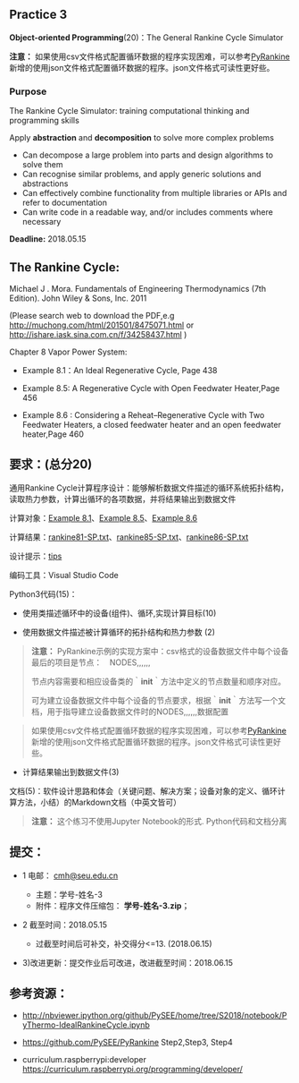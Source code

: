 ## Practice 3

**Object-oriented Programming**(20)：The General Rankine Cycle Simulator 

**注意：** 如果使用csv文件格式配置循环数据的程序实现困难，可以参考[PyRankine](https://github.com/PySEE/PyRankine)新增的使用json文件格式配置循环数据的程序。json文件格式可读性更好些。
  
### Purpose

The Rankine Cycle Simulator: training computational thinking and  programming skills  

Apply **abstraction** and **decomposition** to solve more complex problems

* Can decompose a large problem into parts and design algorithms to solve them
* Can recognise similar problems, and apply generic solutions and abstractions
* Can effectively combine functionality from multiple libraries or APIs and refer to documentation
* Can write code in a readable way, and/or includes comments where necessary

**Deadline:**  2018.05.15

## The Rankine Cycle: 

Michael J . Mora. Fundamentals of Engineering Thermodynamics (7th Edition).  John Wiley & Sons, Inc. 2011

(Please search web to download the PDF,e.g http://muchong.com/html/201501/8475071.html or  http://ishare.iask.sina.com.cn/f/34258437.html )

Chapter 8 Vapor Power System: 

* Example 8.1：An Ideal Regenerative Cycle, Page 438

* Example 8.5: A Regenerative Cycle with Open Feedwater Heater,Page 456

* Example 8.6 : Considering a Reheat–Regenerative Cycle with Two Feedwater Heaters, a closed feedwater heater and an open feedwater heater,Page 460


## 要求：(总分20)

通用Rankine Cycle计算程序设计：能够解析数据文件描述的循环系统拓扑结构，读取热力参数，计算出循环的各项数据，并将结果输出到数据文件

计算对象：[Example 8.1](./rankine81.md)、[Example 8.5](./rankine85.md)、[Example 8.6](./rankine86.md)  

计算结果：[rankine81-SP.txt](./rankine81-SP.txt)、[rankine85-SP.txt](./rankine85-SP.txt)、[rankine86-SP.txt](./rankine86-SP.txt)

设计提示：[tips](./tips.md)

编码工具：Visual Studio Code
     
Python3代码(15)：

   * 使用类描述循环中的设备(组件)、循环,实现计算目标(10)

   * 使用数据文件描述被计算循环的拓扑结构和热力参数 (2)

 >**注意：** PyRankine示例的实现方案中：csv格式的设备数据文件中每个设备最后的项目是节点：　NODES,,,,,,
 >
 > 节点内容需要和相应设备类的｀__init__｀方法中定义的节点数量和顺序对应。
 > 
 >可为建立设备数据文件中每个设备的节点要求，根据｀__init__｀方法写一个文档，用于指导建立设备数据文件时的NODES,,,,,,数据配置  

>如果使用csv文件格式配置循环数据的程序实现困难，可以参考[PyRankine](https://github.com/PySEE/PyRankine)新增的使用json文件格式配置循环数据的程序。json文件格式可读性更好些。
      
   * 计算结果输出到数据文件(3)
    
文档(5)：软件设计思路和体会（关键问题、解决方案；设备对象的定义、循环计算方法，小结）的Markdown文档（中英文皆可）

>**注意：** 这个练习不使用Jupyter Notebook的形式. Python代码和文档分离

## 提交：

* 1 电邮： cmh@seu.edu.cn
   * 主题：学号-姓名-3
   * 附件：程序文件压缩包： **学号-姓名-3.zip**；

* 2 截至时间：2018.05.15
   * 过截至时间后可补交，补交得分<=13. (2018.06.15)

* 3)改进更新：提交作业后可改进，改进截至时间：2018.06.15

## 参考资源：

*  http://nbviewer.ipython.org/github/PySEE/home/tree/S2018/notebook/PyThermo-IdealRankineCycle.ipynb
 
*  https://github.com/PySEE/PyRankine Step2,Step3, Step4

*  curriculum.raspberrypi:developer https://curriculum.raspberrypi.org/programming/developer/
